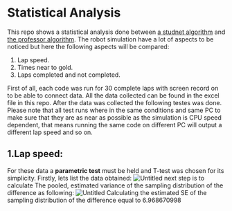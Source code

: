 # Statistical Analysis
This repo shows a statistical analysis done between [a studnet algorithm](https://github.com/youssefattia98/Research-Track-I-1) and [the professor algorithm](https://github.com/CarmineD8/python_simulator/tree/rt2).
The robot simulation have a lot of aspects to be noticed but here the following aspects will be compared:  

 1. Lap speed.
 2. Times near to gold.
 3. Laps completed and not completed.
 
 First of all, each code was run for 30 complete laps with screen record on to be able to connect data. All the data collected can be found in the excel file in this repo. After the data was collected the following testes was done. Please note that all test runs where in the same conditions and same PC to make sure that they are as near as possible as the simulation is CPU speed dependent, that means running the same code on different PC will output a different lap speed and so on.   

## 1.Lap speed:
For these data a **parametric test** must be held and T-test was chosen for its simplicity.
Firstly, lets list the data obtained:
![Untitled](https://user-images.githubusercontent.com/69837845/170801087-2ecba3ae-b8b5-45d1-a470-7b66da0e86bc.png)
next step is to calculate The pooled, estimated variance of the sampling distribution of the difference as following:
![Untitled](https://user-images.githubusercontent.com/69837845/170801643-cb13e7fe-5837-4a5f-bd7c-53db518b4a8c.png)
Calculating the estimated SE of the sampling distribution of the difference equal to 6.968670998 
